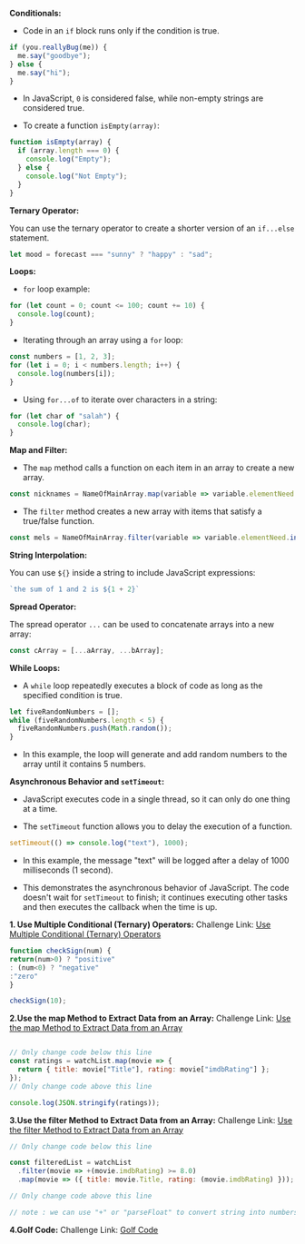 
**Conditionals:**

- Code in an `if` block runs only if the condition is true.

```javascript
if (you.reallyBug(me)) {
  me.say("goodbye");
} else {
  me.say("hi");
}
```

- In JavaScript, `0` is considered false, while non-empty strings are considered true.

- To create a function `isEmpty(array)`:

```javascript
function isEmpty(array) {
  if (array.length === 0) {
    console.log("Empty");
  } else {
    console.log("Not Empty");
  }
}
```

**Ternary Operator:**

You can use the ternary operator to create a shorter version of an `if...else` statement.

```javascript
let mood = forecast === "sunny" ? "happy" : "sad";
```

**Loops:**

- `for` loop example:

```javascript
for (let count = 0; count <= 100; count += 10) {
  console.log(count);
}
```

- Iterating through an array using a `for` loop:

```javascript
const numbers = [1, 2, 3];
for (let i = 0; i < numbers.length; i++) {
  console.log(numbers[i]);
}
```

- Using `for...of` to iterate over characters in a string:

```javascript
for (let char of "salah") {
  console.log(char);
}
```

**Map and Filter:**

- The `map` method calls a function on each item in an array to create a new array.

```javascript
const nicknames = NameOfMainArray.map(variable => variable.elementNeed + "anything");
```

- The `filter` method creates a new array with items that satisfy a true/false function.

```javascript
const mels = NameOfMainArray.filter(variable => variable.elementNeed.includes("mel"));
```

**String Interpolation:**

You can use `${}` inside a string to include JavaScript expressions:

```javascript
`the sum of 1 and 2 is ${1 + 2}`
```

**Spread Operator:**

The spread operator `...` can be used to concatenate arrays into a new array:

```javascript
const cArray = [...aArray, ...bArray];
```

**While Loops:**

- A `while` loop repeatedly executes a block of code as long as the specified condition is true.

```javascript
let fiveRandomNumbers = [];
while (fiveRandomNumbers.length < 5) {
  fiveRandomNumbers.push(Math.random());
}
```

- In this example, the loop will generate and add random numbers to the array until it contains 5 numbers.

**Asynchronous Behavior and `setTimeout`:**

- JavaScript executes code in a single thread, so it can only do one thing at a time.

- The `setTimeout` function allows you to delay the execution of a function.

```javascript
setTimeout(() => console.log("text"), 1000);
```

- In this example, the message "text" will be logged after a delay of 1000 milliseconds (1 second).

- This demonstrates the asynchronous behavior of JavaScript. The code doesn't wait for `setTimeout` to finish; it continues executing other tasks and then executes the callback when the time is up.

**1. Use Multiple Conditional (Ternary) Operators:**
Challenge Link: [Use Multiple Conditional (Ternary) Operators](https://www.freecodecamp.org/learn/javascript-algorithms-and-data-structures/basic-javascript/use-multiple-conditional-ternary-operators)
```javascript
function checkSign(num) {
return(num>0) ? "positive"
: (num<0) ? "negative"
:"zero"
}

checkSign(10);
```

**2.Use the map Method to Extract Data from an Array:**
Challenge Link: [Use the map Method to Extract Data from an Array](https://www.freecodecamp.org/learn/javascript-algorithms-and-data-structures/functional-programming/use-the-map-method-to-extract-data-from-an-array)

```javascript

// Only change code below this line
const ratings = watchList.map(movie => {
  return { title: movie["Title"], rating: movie["imdbRating"] };
});
// Only change code above this line

console.log(JSON.stringify(ratings));
```

**3.Use the filter Method to Extract Data from an Array:**
Challenge Link: [Use the filter Method to Extract Data from an Array](https://www.freecodecamp.org/learn/javascript-algorithms-and-data-structures/functional-programming/use-the-filter-method-to-extract-data-from-an-array)

```javascript
// Only change code below this line

const filteredList = watchList
  .filter(movie => +(movie.imdbRating) >= 8.0)
  .map(movie => ({ title: movie.Title, rating: (movie.imdbRating) }));

// Only change code above this line

// note : we can use "+" or "parseFloat" to convert string into numbers :DD
```

**4.Golf Code:**
Challenge Link: [Golf Code](https://www.freecodecamp.org/learn/javascript-algorithms-and-data-structures/basic-javascript/golf-code)

```javascript

```
